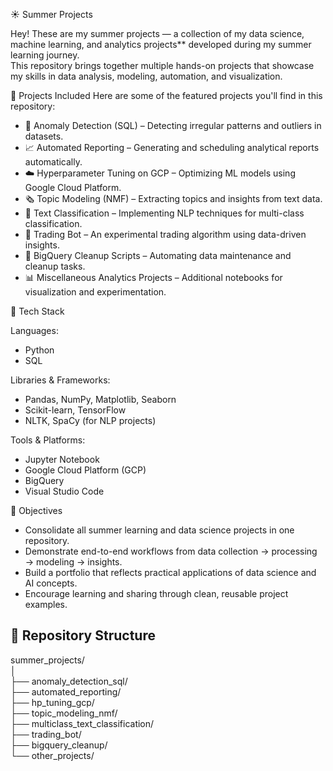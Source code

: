 ☀️ Summer Projects

Hey! These are my summer projects — a collection of my data science, machine learning, and analytics projects** developed during my summer learning journey.  
This repository brings together multiple hands-on projects that showcase my skills in data analysis, modeling, automation, and visualization.


 🧠 Projects Included
Here are some of the featured projects you'll find in this repository:

- 🧮 Anomaly Detection (SQL) – Detecting irregular patterns and outliers in datasets.  
- 📈 Automated Reporting – Generating and scheduling analytical reports automatically.  
- ☁️ Hyperparameter Tuning on GCP – Optimizing ML models using Google Cloud Platform.  
- 🗞️ Topic Modeling (NMF) – Extracting topics and insights from text data.  
- 🧩 Text Classification – Implementing NLP techniques for multi-class classification.  
- 🤖 Trading Bot – An experimental trading algorithm using data-driven insights.  
- 🧹 BigQuery Cleanup Scripts – Automating data maintenance and cleanup tasks.  
- 📊 Miscellaneous Analytics Projects – Additional notebooks for visualization and experimentation.



🧰 Tech Stack

Languages:
- Python  
- SQL  

Libraries & Frameworks:
- Pandas, NumPy, Matplotlib, Seaborn  
- Scikit-learn, TensorFlow  
- NLTK, SpaCy (for NLP projects)

Tools & Platforms:
- Jupyter Notebook  
- Google Cloud Platform (GCP)  
- BigQuery  
- Visual Studio Code  



🎯 Objectives

- Consolidate all summer learning and data science projects in one repository.  
- Demonstrate end-to-end workflows from data collection → processing → modeling → insights.  
- Build a portfolio that reflects practical applications of data science and AI concepts.  
- Encourage learning and sharing through clean, reusable project examples.



## 📁 Repository Structure

summer_projects/<br>
│<br>
├── anomaly_detection_sql/<br>
├── automated_reporting/<br>
├── hp_tuning_gcp/<br>
├── topic_modeling_nmf/<br>
├── multiclass_text_classification/<br>
├── trading_bot/<br>
├── bigquery_cleanup/<br>
└── other_projects/<br>

